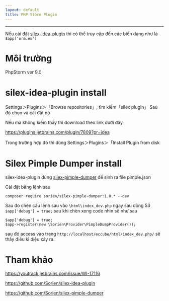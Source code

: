 ```yaml
---
layout: default
title: PHP Storm Plugin
---
```


---

Nếu cài đặt [silex-idea-plugin](https://github.com/Sorien/silex-idea-plugin) thi có thể truy cập đến các biến dạng như là `$app['orm.em']`


# Môi trường
PhpStorm ver 9.0

# silex-idea-plugin install
Settings＞Plugins＞「Browse repositories」, tìm kiếm「silex plugin」
Sau đó chọn và cài đặt nó

Nếu mà không kiếm thấy thì download theo link dưới đây

https://plugins.jetbrains.com/plugin/7809?pr=idea

Trong trường hợp đó thì dùng Settings＞Plugins＞「Install Plugin from disk

# Silex Pimple Dumper install
silex-idea-plugin dùng [silex-pimple-dumper](https://github.com/Sorien/silex-pimple-dumper) để sinh ra file pimple.json

Cài đặt bằng lệnh sau

`composer require sorien/silex-pimple-dumper:1.0.* --dev`

Sau đó chèn câu lênh sau vào `\html\index_dev.php` ngay sau dòng 53 `$app['debug'] = true;` sau khi chèn xong code nhìn
sẽ như sau

```
$app['debug'] = true;
$app->register(new \Sorien\Provider\PimpleDumpProvider());
```

sau đó access vào trang `http://localhost/eccube/html/index_dev.php/` sẽ thấy điều kì diệu xảy ra.

# Tham khảo

https://youtrack.jetbrains.com/issue/WI-17116

https://github.com/Sorien/silex-idea-plugin

https://github.com/Sorien/silex-pimple-dumper







